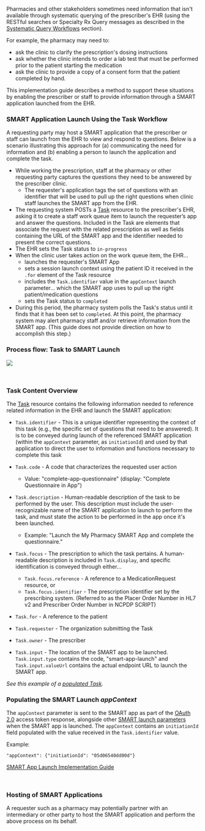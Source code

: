 Pharmacies and other stakeholders sometimes need information that isn't available through systematic  querying of the prescriber's EHR (using the RESTful searches or Specialty Rx Query messages as described in the [Systematic Query Workflows](systematic-queries.html) section). 

For example, the pharmacy may need to: 

- ask the clinic to clarify the prescription's dosing instructions
- ask whether the clinic intends to order a lab test that must be performed prior to the patient starting the medication
- ask the clinic to provide a copy of a consent form that the patient completed by hand.

This implementation guide describes a method to support these situations by enabling the prescriber or staff to provide information through a SMART application launched from the EHR.

### SMART Application Launch Using the Task Workflow

A requesting party may host a SMART application that the prescriber or staff can launch from the EHR to view and respond to questions. Below is a scenario illustrating this approach for (a) communicating the need for information and (b) enabling a person to launch the application and complete the task.

- While working the prescription, staff at the pharmacy or other requesting party captures the questions they need to be answered by the prescriber clinic. 
  - The requester's application tags the set of questions with an identifier that will be used to pull up the right questions when clinic staff launches the SMART app from the EHR.
- The requesting system POSTs a [Task](StructureDefinition-specialty-rx-task-smart-launch.html) resource to the prescriber's EHR, asking it to create a staff work queue item to launch the requester’s app and answer the questions. Included in the Task are elements that associate the request with the related prescription as well as fields containing the URL of the SMART app and the identifier needed to present the correct questions. 
- The EHR sets the Task status to `in-progress`
- When the clinic user takes action on the work queue item, the EHR…
  - launches the requester's SMART App
  - sets a session launch context using the patient ID it received in the `.for` element of the Task resource 
  - includes the `Task.identifier` value in the `appContext` launch parameter… which the SMART app uses to pull up the right patient/medication questions
  - sets the Task status to `completed`
- During this period, the pharmacy system polls the Task's status until it finds that it has been set to `completed`. At this point, the pharmacy system may alert pharmacy staff and/or retrieve information from the SMART app. (This guide does not provide direction on how to accomplish this step.)

### Process flow: Task to SMART Launch

<div><p>
  <img src="high-level-task-to-launch-flow.png" style="float:none">  
    </p>
</div>

<br>

### Task Content Overview

The [Task](StructureDefinition-specialty-rx-task-smart-launch.html) resource contains the following information needed to reference related information in the EHR and launch the SMART application:

- `Task.identifier` - This is a unique identifier representing the context of this task (e.g., the specific set of questions that need to be answered). It is to be conveyed during launch of the referenced SMART application (within the `appContext` parameter, as `initiationId`) and used by that application to direct the user to information and functions necessary to complete this task

- `Task.code` - A code that characterizes the requested user action
  - Value: "complete-app-questionnaire" (display: "Complete Questionnaire in App")
  
- `Task.description` - Human-readable description of the task to be performed by the user. This description must include the user-recognizable name of the SMART application to launch to perform the task, and must state the action to be performed in the app once it's been launched.
  - Example: "Launch the My Pharmacy SMART App and complete the questionnaire."
  
- `Task.focus` - The prescription to which the task pertains. A human-readable description is included in `Task.display`, and specific identification is conveyed through either...
  - `Task.focus.reference` - A reference to a MedicationRequest resource, or
  - `Task.focus.identifier` - The prescription identifier set by the prescribing system. (Referred to as the Placer Order Number in HL7 v2 and Prescriber Order Number in NCPDP SCRIPT)
  
- `Task.for` - A reference to the patient 

- `Task.requester` - The organization submitting the Task

- `Task.owner` - The prescriber

- `Task.input` - The location of the SMART app to be launched. `Task.input.type` contains the code, "smart-app-launch" and `Task.input.valueUrl` contains the actual endpoint URL to launch the SMART app.

*See this example of a [populated Task](Task-specialty-rx-task-smart-launch-1.html).*

### Populating the SMART Launch *appContext* 

The `appContext` parameter is sent to the SMART app as part of the [OAuth 2.0](https://oauth.net/2/) access token response, alongside other [SMART launch parameters](http://hl7.org/fhir/smart-app-launch/1.0.0/scopes-and-launch-context/#launch-context-arrives-with-your-access_token) when the SMART app is launched. The `appContext`  contains an `initiationId` field populated with the value received in the `Task.identifier` value.

Example:

```
"appContext": {"initiationId": "05d06540dd00d"}
```

[SMART App Launch Implementation Guide](http://hl7.org/fhir/smart-app-launch/index.html)

<br>

### Hosting of SMART Applications

A requester such as a pharmacy may potentially partner with an intermediary or other party to host the SMART application and perform the above process on its behalf.

<br>